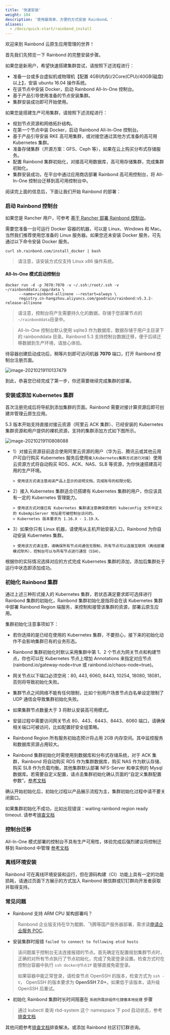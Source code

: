 ```yaml
---
title: '快速安装'
weight: 104
description: '使用最简单，方便的方式安装 Rainbond。'
aliases:
  - /docs/quick-start/rainbond_install
---
```


欢迎来到 Rainbond 云原生应用管理的世界！

首先我们先预览一下 Rainbond 的完整安装步骤。

如果您是新用户，希望快速搭建集群尝试，请按照下述流程进行：

- 准备一台或多台虚拟机或物理机【配置 4GB(内存)/2Core(CPU)/40GB(磁盘) 以上】，安装 ubuntu 16.04 操作系统。
- 在该节点中安装 Docker，启动 Rainbond All-In-One 控制台。
- 基于产品引导使用准备的节点安装集群。
- 集群安装成功即可开始使用。

如果您是搭建生产可用集群，请按照下述流程进行：

- 规划节点资源和网络拓扑结构。
- 在第一个节点中装 Docker，启动 Rainbond All-In-One 控制台。
- 基于产品引导安装 RKE 高可用集群，或对接您通过其他方式准备的高可用 Kubernetes 集群。
- 准备存储集群（开源方案：GFS、Ceph 等），如果在云上购买分布式存储服务。
- 配置 Rainbond 集群初始化，对接高可用数据库，高可用存储集群，完成集群初始化。
- 集群安装成功，在平台中通过应用商店部署 Rainbond 高可用控制台，将 All-In-One 控制台迁移到高可用控制台中。

阅读完上面的信息后，下面让我们开始 Rainbond 的部署：

### 启动 Rainbond 控制台

如果您是 Rancher 用户，可参考 [基于 Rancher 部署 Rainbond 控制台](/docs/install/other-methods/install-from-rancher/)。

需要您准备一台可运行 Docker 容器的机器，可以是 Linux、Windows 和 Mac。当然我们推荐使用您准备的 Linux 服务器。如果您还未安装 Docker 服务，可先通过以下命令安装 Docker 服务。

```
curl sh.rainbond.com/install_docker | bash
```

> 请注意，该安装方式仅支持 Linux x86 操作系统。

#### All-In-One 模式启动控制台

```
docker run -d -p 7070:7070 -v ~/.ssh:/root/.ssh -v ~/rainbonddata:/app/data \
      --name=rainbond-allinone --restart=always \
      registry.cn-hangzhou.aliyuncs.com/goodrain/rainbond:v5.3.2-release-allinone
```

> 请注意，控制台将产生需要持久化的数据，存储于您部署节点的`~/rainbonddata`目录中。

> All-In-One 控制台默认使用 sqlite3 作为数据库，数据存储于用户主目录下的 rainbonddata 目录。Rainbond 5.3 支持控制台数据迁移，便于后续迁移数据到生产环境，请放心体验。

待容器创建启动成功后，稍等片刻即可访问机器 <b>7070</b> 端口，打开 Rainbond 控制台注册页面。

![image-20210219110137479](https://static.goodrain.com/images/5.3/regist.png)

到此，恭喜您已经完成了第一步，你还需要继续完成集群的部署。

### 安装或添加 Kubernetes 集群

首次注册完成后将导航到添加集群的页面。Rainbond 需要对接计算资源后即可创建并管理云原生应用。

5.3 版本开始支持直接对接云资源（阿里云 ACK 集群）、已经安装的 Kubernetes 集群资源和用户提供的裸机资源，支持的集群添加方式如下图所示。

![image-20210219110808088](https://static.goodrain.com/images/5.3/add-cluster.png)

- 1）对接云资源目前适合使用阿里云资源的用户（华为云、腾讯云或其他云用户可自行购买 Kubernetes 服务后使用`接入Kubernetes集群方式进行对接`）使用云资源方式将自动购买 RDS、ACK、NAS、SLB 等资源，为你快速搭建高可用的生产环境。

      > 使用该方式请注意阅读产品上显示的说明文档，完成账号的权限分配。

- 2）接入 Kubernetes 集群适合已搭建有 Kubernetes 集群的用户，你应该具有一定的 Kubernetes 管理能力。

      > 使用该方式对接已有 Kubernetes 集群请注意确保使用的 kubeconfig 文件中定义的 KubeApiServer 地址是可被控制台访问的。
      > Kubernetes 版本要求为 1.16.X - 1.19.X。

- 3）如果你只有 Linux 机器，请使用从主机开始安装入口，Rainbond 为你自动安装 Kubernetes 集群。

      > 使用该方式请注意，请确保所有节点间通信无限制，所有节点可以连接互联网（离线部署模式除外），控制台可以与所有节点进行通信（SSH）。

根据你的实际情况选择对应的方式完成 Kubernetes 集群的添加，添加后集群处于运行中状态即添加成功。

### 初始化 Rainbond 集群

通过上述三种形式接入的 Kubernetes 集群，若状态满足要求即可选择进行 Rainbond 集群的初始化，Rainbond 集群初始化是指将会在该 Kubernetes 集群中部署 Rainbond Region 端服务，来控制和接管该集群的资源，部署云原生应用。

集群初始化注意事项如下：

- 若你选择的是已经在使用的 Kubernetes 集群，不要担心，接下来的初始化动作不会影响集群已有的业务形态。

- Rainbond 集群初始化时默认采用集群中第 1、2 个节点为网关节点和构建节点，你也可以在 Kubernetes 节点上增加 Annotations 来指定对应节点(rainbond.io/gateway-node=true 或 rainbond.io/chaos-node=true)。

- 网关节点以下端口必须空闲：80, 443, 6060, 8443, 10254, 18080, 18081，否则将导致初始化失败。

- 集群节点之间网络不能有任何限制，比如个别用户场景节点白名单设定限制了 UDP 通信会导致集群初始化失败。

- 如果集群节点数量大于 3 将默认安装高可用模式。

- 安装过程中需要访问网关节点 80、443、6443、8443、6060 端口，请确保相关端口可被访问，比如配置好安全组策略。

- Rainbond Region 所有服务初始态预计将占用 2GB 内存空间。其中监控服务和数据库资源占用较大。

- Rainbond 集群初始化时需使用到数据库和分布式存储系统，对于 ACK 集群，Rainbond 将自动购买 RDS 作为集群数据库，购买 NAS 作为默认存储、购买 SLB 作为负载均衡。其他集群默认部署 NFS-Server 和单实例的 Mysql 数据库。若需要自定义配置，请点击集群初始化确认页面的“自定义集群配置参数”。[参考文档](/docs/user-operations/cluster-manage/init-region/)

确认开始初始化后，初始化过程以产品展示流程为主，集群初始化过程中请不要关闭窗口。

如果集群初始化不成功，比如出现错误：waiting rainbond region ready timeout. 请参考[排查文档](/docs/user-operations/cluster-manage/check/)

### 控制台迁移

All-In-One 模式部署的控制台不具有生产可用性，体验完成后强烈建议将控制迁移到 Rainbond 中管理 [参考文档](/docs/user-operations/ha-deploy/console-recover/)

### 离线环境安装

Rainbond 可在离线环境安装和运行，但在源码构建（CI）功能上具有一定的功能损耗，请通过页面下方展示的方式加入 Rainbond 微信群或钉钉群向开发者获取并取得支持。

### 常见问题

- Rainbond 支持 ARM CPU 架构部署吗？

> Rainbond 企业版支持在华为鲲鹏、飞腾等国产服务器部署，需求请[申请企业服务 POC](https://www.goodrain.com/poc/)。

- 安装集群时报错 `failed to connect to following etcd hosts`

> 该问题属于控制台无法连接报错的节点。首先确定在配置规划集群节点时，正确的对所有节点执行了节点初始化，完成了免密登录设置。检查方式时在控制台容器中执行 `ssh docker@节点IP` 能够直接免密登录。
>
> 如果容器中能正常登录，请检查节点 OpenSSH 的版本，检查方式为 `ssh -V`， OpenSSH 的版本要求为 **OpenSSH 7.0+**。如果低于该版本，请升级 OpenSSH 后重试。

- 初始化 Rainbond 集群时长时间阻塞在 `系统所需非组件化镜像本地处理` 步骤

> 通过 kubectl 查询 rbd-system 这个 namespace 下 pod 启动状态，参考 [排查文档](/docs/user-operations/cluster-manage/check/)

其他问题参考[排查文档](/docs/user-operations/cluster-manage/check/)排查解决。或添加 Rainbond 社区钉钉群咨询。
